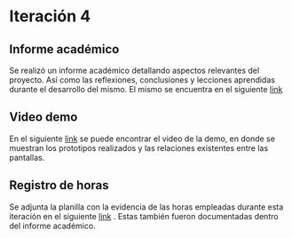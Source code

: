 # Iteración 4

## Informe académico
Se realizó un informe académico detallando aspectos relevantes del proyecto. Así como las reflexiones, conclusiones y lecciones aprendidas durante el desarrollo del mismo.
El mismo se encuentra en el siguiente [link](https://github.com/SofiaPineyro/Bessonart-Lamanna-Perez-Pineyro/blob/develop/Iteraci%C3%B3n%204/Informe%20acad%C3%A9mico.pdf)

## Video demo
En el siguiente [link](https://youtu.be/cthvaV5h9TM) se puede encontrar el video de la demo, en donde se muestran los prototipos realizados y las relaciones existentes entre las pantallas.

## Registro de horas
Se adjunta la planilla con la evidencia de las horas empleadas durante esta iteración en el siguiente [link](https://github.com/SofiaPineyro/Bessonart-Lamanna-Perez-Pineyro/blob/main/Iteraci%C3%B3n%204/Horas.xlsx) . Estas también fueron documentadas dentro del informe académico.
